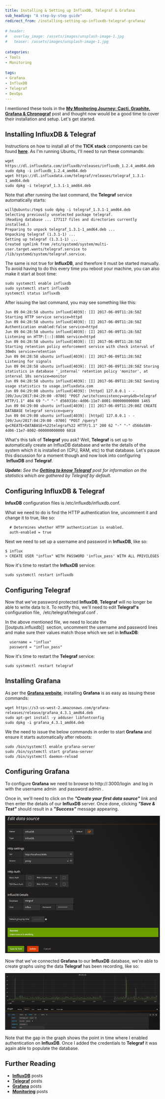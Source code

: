 ```yaml
---
title: Installing & Setting up InfluxDB, Telegraf & Grafana
sub_heading: "A step-by-step guide"
redirect_from: /installing-setting-up-influxdb-telegraf-grafana/

# header:
#   overlay_image: /assets/images/unsplash-image-1.jpg
#   teaser: /assets/images/unsplash-image-1.jpg

categories:
- Tools
- Monitoring

tags:
- Grafana
- InfluxDB
- Telegraf
- DevOps
---
```

I mentioned these tools in the **[My Monitoring Journey: Cacti, Graphite, Grafana & Chronograf](/monitoring-journey-cacti-graphite-grafana-chronograf/)** post and thought now would be a good time to cover their installation and setup. Let's get started.

## Installing InfluxDB & Telegraf

Instructions on how to install all of the **TICK stack** components can be found [**here**](https://portal.influxdata.com/downloads). As I'm running Ubuntu, I'll need to run these commands:

```
wget https://dl.influxdata.com/influxdb/releases/influxdb_1.2.4_amd64.deb
sudo dpkg -i influxdb_1.2.4_amd64.deb
wget https://dl.influxdata.com/telegraf/releases/telegraf_1.3.1-1_amd64.deb
sudo dpkg -i telegraf_1.3.1-1_amd64.deb
```

Note that after running the last command, the **Telegraf** service automatically starts:

```
will@ubuntu:/tmp$ sudo dpkg -i telegraf_1.3.1-1_amd64.deb
Selecting previously unselected package telegraf.
(Reading database ... 177117 files and directories currently installed.)
Preparing to unpack telegraf_1.3.1-1_amd64.deb ...
Unpacking telegraf (1.3.1-1) ...
Setting up telegraf (1.3.1-1) ...
Created symlink from /etc/systemd/system/multi-user.target.wants/telegraf.service to /lib/systemd/system/telegraf.service.
```

The same is not true for **InfluxDB**, and therefore it must be started manually. To avoid having to do this every time you reboot your machine, you can also make it start at boot time:

```
sudo systemctl enable influxdb
sudo systemctl start influxdb
systemctl status influxdb
```

After issuing the last command, you may see something like this:

```
Jun 09 04:28:58 ubuntu influxd[4039]: [I] 2017-06-09T11:28:58Z Starting HTTP service service=httpd
Jun 09 04:28:58 ubuntu influxd[4039]: [I] 2017-06-09T11:28:58Z Authentication enabled:false service=httpd
Jun 09 04:28:58 ubuntu influxd[4039]: [I] 2017-06-09T11:28:58Z Listening on HTTP:[::]:8086 service=httpd
Jun 09 04:28:58 ubuntu influxd[4039]: [I] 2017-06-09T11:28:58Z Starting retention policy enforcement service with check interval of 30m0s service=retention
Jun 09 04:28:58 ubuntu influxd[4039]: [I] 2017-06-09T11:28:58Z Listening for signals
Jun 09 04:28:58 ubuntu influxd[4039]: [I] 2017-06-09T11:28:58Z Storing statistics in database '_internal' retention policy 'monitor', at interval 10s service=monitor
Jun 09 04:28:58 ubuntu influxd[4039]: [I] 2017-06-09T11:28:58Z Sending usage statistics to usage.influxdata.com
Jun 09 04:29:00 ubuntu influxd[4039]: [httpd] 127.0.0.1 - - [09/Jun/2017:04:29:00 -0700] "POST /write?consistency=any&db=telegraf HTTP/1.1" 404 69 "-" "-" d560316c-4d06-11e7-8001-000000000000 1465
Jun 09 04:29:00 ubuntu influxd[4039]: [I] 2017-06-09T11:29:00Z CREATE DATABASE telegraf service=query
Jun 09 04:29:00 ubuntu influxd[4039]: [httpd] 127.0.0.1 - - [09/Jun/2017:04:29:00 -0700] "POST /query?q=CREATE+DATABASE+%22telegraf%22 HTTP/1.1" 200 62 "-" "-" d560a589-4d06-11e7-8002-000000000000 6018
```

What's this talk of **Telegraf** you ask? Well, **Telegraf** is set up to automatically create an InfluxDB database and write the details of the system which it is installed on (CPU, RAM, etc) to that database. Let's pause this discussion for a moment though and now look into configuring  **InfluxDB** and **Telegraf**.

_**Update:** See the [**Getting to know Telegraf**](/getting-know-telegraf/) post for information on the statistics which are gathered by Telegraf by default._

## Configuring InfluxDB & Telegraf

**InfuxDB** configuration files is /etc/influxdb/influxdb.conf.

What we need to do is find the HTTP authentication line, uncomment it and change it to true, like so:

```
  # Determines whether HTTP authentication is enabled.
  auth-enabled = true
```

Next we need to set up a username and password in **InfluxDB**, like so:

```
$ influx
> CREATE USER "influx" WITH PASSWORD 'influx_pass' WITH ALL PRIVILEGES
```

Now it's time to restart the **InfluxDB** service:

```
sudo systemctl restart influxdb
```

## Configuring Telegraf

Now that we've password protected **InfluxDB**, **Telegraf** will no longer be able to write data to it. To rectify this, we'll need to edit **Telegraf's** configuration file,  /etc/telegraf/telegraf.conf .

In the above mentioned file, we need to locate the [[outputs.influxdb]]  section, uncomment the username and password lines and make sure their values match those which we set in **InfluxDB**:

```
  username = "influx"
  password = "influx_pass"
```

Now it's time to restart the **Telegraf** service:

```
sudo systemctl restart telegraf
```

## Installing Grafana

As per the [**Grafana website**](http://docs.grafana.org/installation/debian/), installing **Grafana** is as easy as issuing these commands:

```
wget https://s3-us-west-2.amazonaws.com/grafana-releases/release/grafana_4.3.1_amd64.deb
sudo apt-get install -y adduser libfontconfig
sudo dpkg -i grafana_4.3.1_amd64.deb
```

We the need to issue the below commands in order to start **Grafana** and ensure it starts automatically after reboots:

```
sudo /bin/systemctl enable grafana-server
sudo /bin/systemctl start grafana-server
sudo /bin/systemctl daemon-reload
```

## Configuring Grafana

To configure **Grafana** we need to browse to http://:3000/login  and log in with the username admin  and password admin .

Once in, we'll need to click on the _**"Create your first data source"**_ link and then enter the details of our **InfluxDB** server. Once done, clicking _**"Save & Test"**_ should result in a _**"Success"**_ message appearing.

[![](/assets/2017/06/Grafana_Influx.png)](/assets/2017/06/Grafana_Influx.png)

Now that we've connected **Grafana** to our **InfluxDB** database, we're able to create graphs using the data **Telegraf** has been recording, like so:

[![](/assets/2017/06/Grafana_Graph.png)](/assets/2017/06/Grafana_Graph.png)

Note that the gap in the graph shows the point in time where I enabled authentication on **InfluxDB**. Once I added the credentials to **Telegraf** it was again able to populate the database.

## Further Reading

*   [**InfluxDB**](/tags/#influxdb) posts
*   [**Telegraf**](/tags/#telegraf) posts
*   **[Grafana](/tags/#grafana)** posts
*   **[Monitoring](/tags/#monitoring)** posts